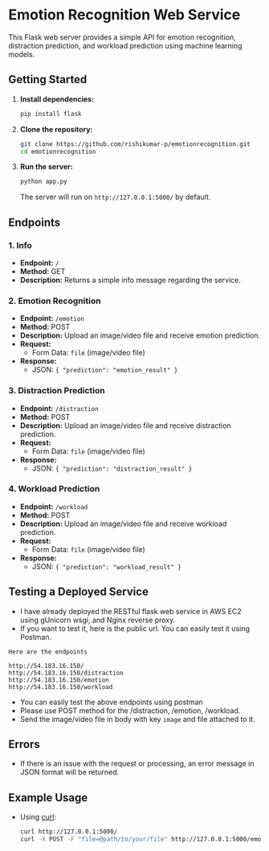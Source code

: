 # Emotion Recognition Web Service

This Flask web server provides a simple API for emotion recognition, distraction prediction, and workload prediction using machine learning models.

## Getting Started

1. **Install dependencies:**

    ```bash
    pip install flask
    ```

2. **Clone the repository:**

    ```bash
    git clone https://github.com/rishikumar-p/emotionrecognition.git
    cd emotionrecognition
    ```

3. **Run the server:**

    ```bash
    python app.py
    ```

    The server will run on `http://127.0.0.1:5000/` by default.

## Endpoints

### 1. Info

- **Endpoint:** `/`
- **Method:** GET
- **Description:** Returns a simple info message regarding the service.

### 2. Emotion Recognition

- **Endpoint:** `/emotion`
- **Method:** POST
- **Description:** Upload an image/video file and receive emotion prediction.
- **Request:**
  - Form Data: `file` (image/video file)
- **Response:**
  - JSON: `{ "prediction": "emotion_result" }`

### 3. Distraction Prediction

- **Endpoint:** `/distraction`
- **Method:** POST
- **Description:** Upload an image/video file and receive distraction prediction.
- **Request:**
  - Form Data: `file` (image/video file)
- **Response:**
  - JSON: `{ "prediction": "distraction_result" }`

### 4. Workload Prediction

- **Endpoint:** `/workload`
- **Method:** POST
- **Description:** Upload an image/video file and receive workload prediction.
- **Request:**
  - Form Data: `file` (image/video file)
- **Response:**
  - JSON: `{ "prediction": "workload_result" }`


## Testing a Deployed Service

- I have already deployed the RESTful flask web service in AWS EC2 using gUnicorn wsgi, and Nginx reverse proxy.
- If you want to test it, here is the public url. You can easily test it using Postman. 
```
Here are the endpoints

http://54.183.16.150/
http://54.183.16.150/distraction
http://54.183.16.150/emotion
http://54.183.16.150/workload

``` 
- You can easily test the above endpoints using postman
- Please use POST method for the /distraction, /emotion, /workload.
- Send the image/video file in body with key `image` and file attached to it.

## Errors

- If there is an issue with the request or processing, an error message in JSON format will be returned.

## Example Usage

- Using [curl](https://curl.se/):

    ```bash
    curl http://127.0.0.1:5000/
    curl -X POST -F "file=@path/to/your/file" http://127.0.0.1:5000/emotion
    ```
